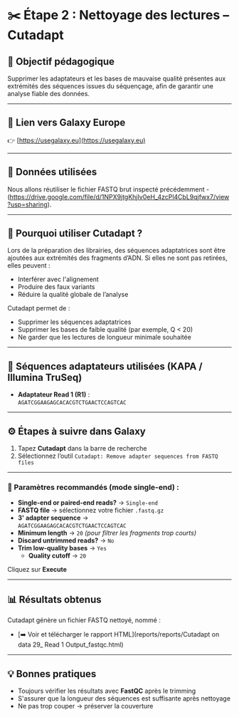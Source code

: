 # ✂️ Étape 2 : Nettoyage des lectures – Cutadapt

## 🎯 Objectif pédagogique

Supprimer les adaptateurs et les bases de mauvaise qualité présentes aux extrémités des séquences issues du séquençage, afin de garantir une analyse fiable des données.

---

## 🔗 Lien vers Galaxy Europe

👉 [https://usegalaxy.eu](https://usegalaxy.eu)

---

## 📁 Données utilisées

Nous allons réutiliser le fichier FASTQ brut inspecté précédemment -(https://drive.google.com/file/d/1NPX9jtgKhjIv0eH_4zcPl4CbL9qjfwx7/view?usp=sharing).

---

## 🧾 Pourquoi utiliser Cutadapt ?

Lors de la préparation des librairies, des séquences adaptatrices sont être ajoutées aux extrémités des fragments d’ADN. Si elles ne sont pas retirées, elles peuvent :

- Interférer avec l'alignement
- Produire des faux variants
- Réduire la qualité globale de l’analyse

Cutadapt permet de :

- Supprimer les séquences adaptatrices
- Supprimer les bases de faible qualité (par exemple, Q < 20)
- Ne garder que les lectures de longueur minimale souhaitée

---

## 🧬 Séquences adaptateurs utilisées (KAPA / Illumina TruSeq)

- **Adaptateur Read 1 (R1)** :  
  `AGATCGGAAGAGCACACGTCTGAACTCCAGTCAC`

---

## ⚙️ Étapes à suivre dans Galaxy

1. Tapez **Cutadapt** dans la barre de recherche
2. Sélectionnez l’outil `Cutadapt: Remove adapter sequences from FASTQ files`

---

### 📌 Paramètres recommandés (mode single-end) :

- **Single-end or paired-end reads?** → `Single-end`
- **FASTQ file** → sélectionnez votre fichier `.fastq.gz`
- **3' adapter sequence** →  
  `AGATCGGAAGAGCACACGTCTGAACTCCAGTCAC`
- **Minimum length** → `20` *(pour filtrer les fragments trop courts)*
- **Discard untrimmed reads?** → `No`
- **Trim low-quality bases** → `Yes`
  - **Quality cutoff** → `20`

Cliquez sur **Execute**

---


## 📊 Résultats obtenus

Cutadapt génère un fichier FASTQ nettoyé, nommé :
- [➡️ Voir et télécharger le rapport HTML](reports/reports/Cutadapt on data 29_ Read 1 Output_fastqc.html) 

---


## 💡 Bonnes pratiques

- Toujours vérifier les résultats avec **FastQC** après le trimming
- S'assurer que la longueur des séquences est suffisante après nettoyage
- Ne pas trop couper → préserver la couverture



